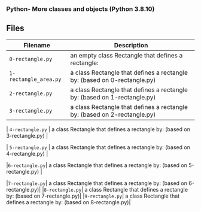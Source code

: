 ### 
### Python- More classes and objects (Python 3.8.10)
###

## Files
| Filename | Description |
| -------- | ----------- |
| `0-rectangle.py` | an empty class Rectangle that defines a rectangle: |
| `1-rectangle_area.py` | a class Rectangle that defines a rectangle by: (based on 0-rectangle.py) |
| `2-rectangle.py` | a class Rectangle that defines a rectangle by: (based on 1-rectangle.py) |
| `3-rectangle.py` | a class Rectangle that defines a rectangle by: (based on 2-rectangle.py) |

| `4-rectangle.py` | a class Rectangle that defines a rectangle by: (based on 3-rectangle.py) |

| `5-rectangle.py` | a class Rectangle that defines a rectangle by: (based on 4-rectangle.py) |

|`6-rectangle.py`| a class Rectangle that defines a rectangle by: (based on 5-rectangle.py) |

|`7-rectangle.py`|   a class Rectangle that defines a rectangle by: (based on 6-rectangle.py)|
|`8-rectangle.py`| a class Rectangle that defines a rectangle by: (based on 7-rectangle.py)|
|`9-rectangle.py`| a class Rectangle that defines a rectangle by: (based on 8-rectangle.py)|